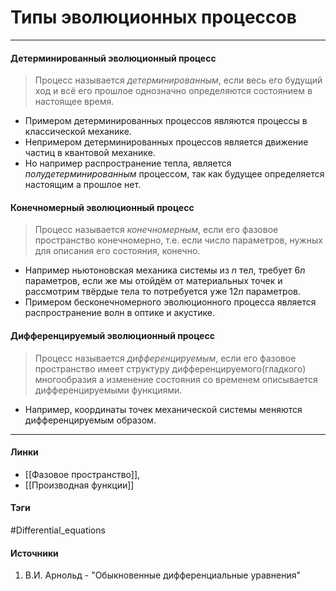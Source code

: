 # Типы эволюционных процессов
***
#### Детерминированный эволюционный процесс
>Процесс называется *детерминированным*, если весь его будущий ход и всё его прошлое однозначно определяются состоянием в настоящее время.

- Примером детерминированных процессов являются процессы в классической механике.
- Непримером детерминированных процессов является движение частиц в квантовой механике.
- Но например распространение тепла, является *полудетерминированным* процессом, так как будущее определяется настоящим а прошлое нет.

#### Конечномерный эволюционный процесс
>Процесс называется *конечномерным*, если его фазовое пространство конечномерно, т.е. если число параметров, нужных для описания его состояния, конечно.

- Например ньютоновская механика системы из $n$ тел, требует $6n$ параметров, если же мы отойдём от материальных точек и рассмотрим твёрдые тела то потребуется уже $12n$ параметров.
- Примером бесконечномерного эволюционного процесса является распространение волн в оптике и акустике.

#### Дифференцируемый эволюционный процесс
>Процесс называется *дифференцируемым*, если его фазовое пространство имеет структуру дифференцируемого(гладкого) многообразия а изменение состояния со временем описывается дифференцируемыми функциями.

- Например, координаты точек механической системы меняются дифференцируемым образом.
***
#### Линки
- [[Фазовое пространство]],
- [[Производная функции]]
#### Тэги
 #Differential_equations
#### Источники
1. В.И. Арнольд - "Обыкновенные дифференциальные уравнения"